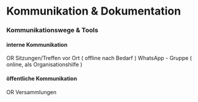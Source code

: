 # Kommunikation & Dokumentation

### Kommunikationswege & Tools

#### interne Kommunikation
OR Sitzungen/Treffen vor Ort ( offline nach Bedarf )
WhatsApp - Gruppe ( online, als Organisationshilfe )

#### öffentliche Kommunikation
OR Versammlungen 
<!--stackedit_data:
eyJoaXN0b3J5IjpbMTU2MzE4MDE0NCwtMTM5NDEyMDU2NSwtMz
MyNDU1MzYzXX0=
-->